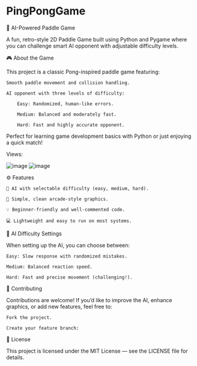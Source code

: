 # PingPongGame

🏓 AI-Powered Paddle Game

A fun, retro-style 2D Paddle Game built using Python and Pygame where you can challenge smart AI opponent with adjustable difficulty levels.


🎮 About the Game

This project is a classic Pong-inspired paddle game featuring:

    Smooth paddle movement and collision handling.

    AI opponent with three levels of difficulty:

        Easy: Randomized, human-like errors.

        Medium: Balanced and moderately fast.

        Hard: Fast and highly accurate opponent.

Perfect for learning game development basics with Python or just enjoying a quick match!

Views:

![image](https://github.com/user-attachments/assets/9a6550a5-04a5-417e-9f1b-c5e8bcbba9d6)
![image](https://github.com/user-attachments/assets/a3c6a005-3e28-408a-84b6-bef774af14ed)

⚙️ Features

    
    🧠 AI with selectable difficulty (easy, medium, hard).

    🎨 Simple, clean arcade-style graphics.

    💡 Beginner-friendly and well-commented code.

    💻 Lightweight and easy to run on most systems.


🤖 AI Difficulty Settings

When setting up the AI, you can choose between:

    Easy: Slow response with randomized mistakes.

    Medium: Balanced reaction speed.

    Hard: Fast and precise movement (challenging!).


🌟 Contributing

Contributions are welcome!
If you’d like to improve the AI, enhance graphics, or add new features, feel free to:

    Fork the project.

    Create your feature branch:


📄 License

This project is licensed under the MIT License — see the LICENSE file for details.


[def]: image.png
